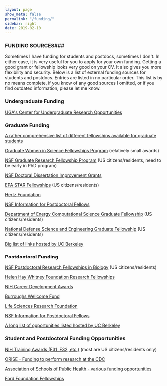 ```yaml
---
layout: page
show_meta: false
permalink: "/funding/"
sidebar: right
date: 2019-02-10
---
```



### FUNDING SOURCES###

Sometimes I have funding for students and postdocs, sometimes I don't. In either case, it is very useful for you to apply for your own funding. Getting a good grant or fellowship looks very good on your CV. It also gives you more flexibility and security. 
Below is a list of external funding sources for students and postdocs. Entries are listed in no particular order. This list is by no means complete, if you know of any good sources I omitted, or if you find outdated information, please let me know.


### Undergraduate Funding

[UGA's Center for Undergraduate Research Opportunities](https://curo.uga.edu/)



### Graduate Funding

[A rather comprehensive list of different fellowships available for graduate students](http://www.gradschools.com/Article/Graduate-Fellowships/1676.html)

[Graduate Women in Science Fellowships Program](http://www.gwis.org/?page=fellowship_program) (relatively small awards)

[NSF Graduate Research Fellowship Program](http://www.nsfgrfp.org/) (US citizens/residents, need to be early in PhD program)

[NSF Doctoral Dissertation Improvement Grants](http://www.nsf.gov/pubs/2008/nsf08564/nsf08564.htm)

[EPA STAR Fellowships](http://www.epa.gov/ncer/fellow/) (US citizens/residents)

[Hertz Foundation](http://www.hertzfoundation.org/)

[NSF Information for Postdoctoral Fellows](http://www.nsf.gov/funding/education.jsp?fund_type=3)

[Department of Energy Computational Science Graduate Fellowship](http://www.krellinst.org/csgf/) (US citizens/residents)

[National Defense Science and Engineering Graduate Fellowship](http://ndseg.asee.org/) (US citizens/residents)

[Big list of links hosted by UC Berkeley](http://grad.berkeley.edu/financial/fellowships_resources.shtml)



### Postdoctoral Funding

[NSF Postdoctoral Research Fellowships in Biology](http://www.nsf.gov/pubs/2009/nsf09573/nsf09573.htm) (US citizens/residents)

[Helen Hay Whitney Foundation Research Fellowships](http://www.hhwf.org/)

[NIH Career Development Awards](http://grants.nih.gov/training/careerdevelopmentawards.htm)

[Burroughs Wellcome Fund](http://www.bwfund.org/page.php?mode=privateview&pageID=52&navID=90)

[Life Sciences Research Foundation](http://www.lsrf.org)

[NSF Information for Postdoctoral Fellows](http://www.nsf.gov/funding/education.jsp?fund_type=3)

[A long list of opportunities listed hosted by UC Berkeley](http://www.spo.berkeley.edu/fund/biopostdoc.html)


### Student and Postdoctoral Funding Opportunities

[NIH Training Awards (F31, F32, etc.)](http://grants.nih.gov/training/nrsa.htm) (most are US citizens/residents only)

[ORISE - Funding to perform research at the CDC](http://www.orau.gov/cdc/default.htm)

[Association of Schools of Public Health - various funding opportunities](http://www.aspph.org/study/#fellowships-and-internships)

[Ford Foundation Fellowships](http://sites.nationalacademies.org/PGA/FordFellowships/index.htm)
